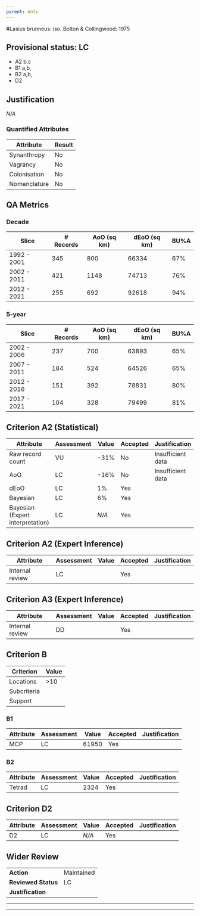 ```yaml
---
parent: Ants
---
```

#Lasius brunneus: iso. Bolton & Collingwood: 1975
## Provisional status: LC
- A2 b,c
- B1 a,b, 
- B2 a,b, 
- D2

## Justification
*N/A*
### Quantified Attributes
|Attribute|Result|
|---|---|
|Synanthropy|No|
|Vagrancy|No|
|Colonisation|No|
|Nomenclature|No|
## QA Metrics
### Decade
| Slice | # Records | AoO (sq km) | dEoO (sq km) |BU%A |
|---|---|---|---|---|
|1992 - 2001|345|800|66334|67%|
|2002 - 2011|421|1148|74713|76%|
|2012 - 2021|255|692|92618|94%|
### 5-year
| Slice | # Records | AoO (sq km) | dEoO (sq km) |BU%A |
|---|---|---|---|---|
|2002 - 2006|237|700|63893|65%|
|2007 - 2011|184|524|64526|65%|
|2012 - 2016|151|392|78831|80%|
|2017 - 2021|104|328|79499|81%|
## Criterion A2 (Statistical)
|Attribute|Assessment|Value|Accepted|Justification
|---|---|---|---|---|
|Raw record count|VU|-31%|No|Insufficient data|
|AoO|LC|-16%|No|Insufficient data|
|dEoO|LC|1%|Yes||
|Bayesian|LC|6%|Yes||
|Bayesian (Expert interpretation)|LC|*N/A*|Yes||
## Criterion A2 (Expert Inference)
|Attribute|Assessment|Value|Accepted|Justification
|---|---|---|---|---|
|Internal review|LC||Yes||
## Criterion A3 (Expert Inference)
|Attribute|Assessment|Value|Accepted|Justification
|---|---|---|---|---|
|Internal review|DD||Yes||
## Criterion B
|Criterion| Value|
|---|---|
|Locations|>10|
|Subcriteria||
|Support||
### B1
|Attribute|Assessment|Value|Accepted|Justification
|---|---|---|---|---|
|MCP|LC|61950|Yes||
### B2
|Attribute|Assessment|Value|Accepted|Justification
|---|---|---|---|---|
|Tetrad|LC|2324|Yes||
## Criterion D2
|Attribute|Assessment|Value|Accepted|Justification
|---|---|---|---|---|
|D2|LC|*N/A*|Yes||
## Wider Review
|  |  |
|---|---|
|**Action**|Maintained|
|**Reviewed Status**|LC|
|**Justification**||
---
 ---
 <br><br>
 
